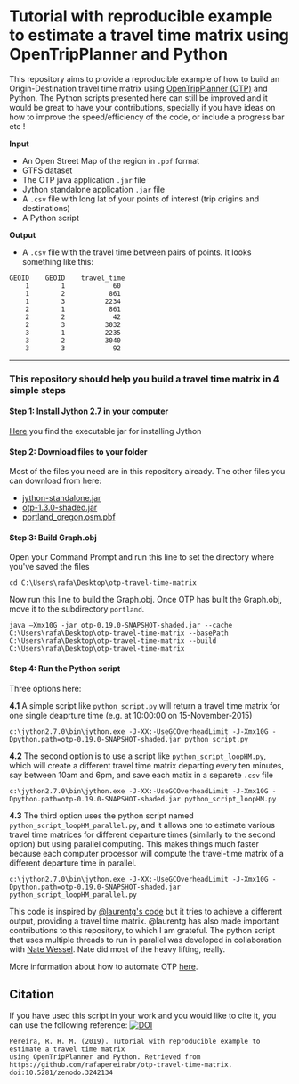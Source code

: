 # Tutorial with reproducible example to estimate a travel time matrix using OpenTripPlanner and Python
This repository aims to provide a reproducible example of how to build an Origin-Destination travel time matrix using [OpenTripPlanner (OTP)](http://docs.opentripplanner.org/en/latest/) and Python. The Python scripts presented here can still be improved and it would be great to have your contributions, specially if you have ideas on how to improve the speed/efficiency of the code, or include a progress bar etc !

**Input**
* An Open Street Map of the region in `.pbf` format
* GTFS dataset
* The OTP java application `.jar` file
*  Jython standalone application `.jar` file
* A  `.csv` file with long lat of your points of interest (trip origins and destinations)
* A Python script 

**Output**
* A `.csv` file with the travel time between pairs of points. It looks something like this:
```
GEOID    GEOID    travel_time
    1        1            60
    1        2           861
    1        3          2234
    2        1           861
    2        2            42
    2        3          3032
    3        1          2235
    3        2          3040
    3        3            92
```

___
### This repository should help you build a travel time matrix in 4 simple steps


#### Step 1: Install Jython 2.7 in your computer
[Here](http://www.jython.org/downloads.html) you find the executable jar for installing Jython

#### Step 2: Download files to your folder

Most of the files you need are in this repository already. The other files you can download from here:

* [jython-standalone.jar](http://search.maven.org/remotecontent?filepath=org/python/jython-standalone/2.7.0/jython-standalone-2.7.0.jar)
* [otp-1.3.0-shaded.jar](https://repo1.maven.org/maven2/org/opentripplanner/otp/1.3.0/otp-1.3.0-shaded.jar)
* [portland_oregon.osm.pbf](https://s3.amazonaws.com/metro-extracts.mapzen.com/portland_oregon.osm.pbf)


#### Step 3: Build Graph.obj
Open your Command Prompt and run this line to set the directory where you've saved the files

`cd C:\Users\rafa\Desktop\otp-travel-time-matrix`

Now run this line to build the Graph.obj. Once OTP has built the Graph.obj, move it to the subdirectory `portland`.

`java –Xmx10G -jar otp-0.19.0-SNAPSHOT-shaded.jar --cache C:\Users\rafa\Desktop\otp-travel-time-matrix --basePath C:\Users\rafa\Desktop\otp-travel-time-matrix --build C:\Users\rafa\Desktop\otp-travel-time-matrix`


#### Step 4: Run the Python script

Three options here:

**4.1** A simple script like `python_script.py` will return a travel time matrix for one single deaprture time (e.g. at 10:00:00 on  15-November-2015)

`c:\jython2.7.0\bin\jython.exe -J-XX:-UseGCOverheadLimit -J-Xmx10G -Dpython.path=otp-0.19.0-SNAPSHOT-shaded.jar python_script.py`

**4.2** The second option is to use a script like `python_script_loopHM.py`, which will create a different travel time matrix departing every ten minutes, say between 10am and 6pm, and save each matix in a separete `.csv` file

`c:\jython2.7.0\bin\jython.exe -J-XX:-UseGCOverheadLimit -J-Xmx10G -Dpython.path=otp-0.19.0-SNAPSHOT-shaded.jar python_script_loopHM.py`


**4.3** The third option uses the python script named `python_script_loopHM_parallel.py`, and it allows one to estimate various travel time matrices for different departure times (similarly to the second option) but using parallel computing. This makes things much faster because each computer processor will compute the travel-time matrix of a different departure time in parallel.

`c:\jython2.7.0\bin\jython.exe -J-XX:-UseGCOverheadLimit -J-Xmx10G -Dpython.path=otp-0.19.0-SNAPSHOT-shaded.jar python_script_loopHM_parallel.py`


This code is inspired by [@laurentg's code](https://github.com/opentripplanner/OpenTripPlanner/blob/master/src/test/resources/scripts/test.py) but it tries to achieve a different output, providing a travel time matrix. @laurentg has also made important contributions to this repository, to which I am grateful. The python script that uses multiple threads to run in parallel was developed in collaboration with [Nate Wessel](https://github.com/Nate-Wessel). Nate did most of the heavy lifting, really.


More information about how to automate OTP [here](http://docs.opentripplanner.org/en/latest/Scripting/).


## Citation

If you have used this script in your work and you would like to cite it, you can use the following reference:
[![DOI](https://zenodo.org/badge/44453629.svg)](https://zenodo.org/badge/latestdoi/44453629)
 
```
Pereira, R. H. M. (2019). Tutorial with reproducible example to estimate a travel time matrix
using OpenTripPlanner and Python. Retrieved from https://github.com/rafapereirabr/otp-travel-time-matrix. 
doi:10.5281/zenodo.3242134
```


